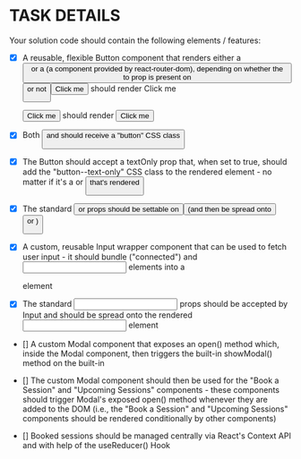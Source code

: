 # TASK DETAILS

Your solution code should contain the following elements / features:

- [x] A reusable, flexible Button component that renders either a <button> or a <Link> (a component provided by react-router-dom), depending on whether the to prop is present on <Button> or not

  <Button to="/sessions">Click me</Button> should render <Link to="/sessions">Click me</Link>

  <Button>Click me</Button> should render <button>Click me</button>

- [x] Both <button> and <Link> should receive a "button" CSS class

- [x] The Button should accept a textOnly prop that, when set to true, should add the "button--text-only" CSS class to the rendered element - no matter if it's a <Link> or <button> that's rendered

- [x] The standard <button> or <Link> props should be settable on <Button> (and then be spread onto <button> or <Link>)

- [x] A custom, reusable Input wrapper component that can be used to fetch user input - it should bundle ("connected") <label> and <input> elements into a <div> element

- [x] The standard <input> props should be accepted by Input and should be spread onto the rendered <input> element

- [] A custom Modal component that exposes an open() method which, inside the Modal component, then triggers the built-in showModal() method on the built-in <dialog> element - in addition, the <dialog> element should be "teleported" into the <div id="modal-root"> element

- [] The custom Modal component should then be used for the "Book a Session" and "Upcoming Sessions" components - these components should trigger Modal's exposed open() method whenever they are added to the DOM (i.e., the "Book a Session" and "Upcoming Sessions" components should be rendered conditionally by other components)

- [] Booked sessions should be managed centrally via React's Context API and with help of the useReducer() Hook

